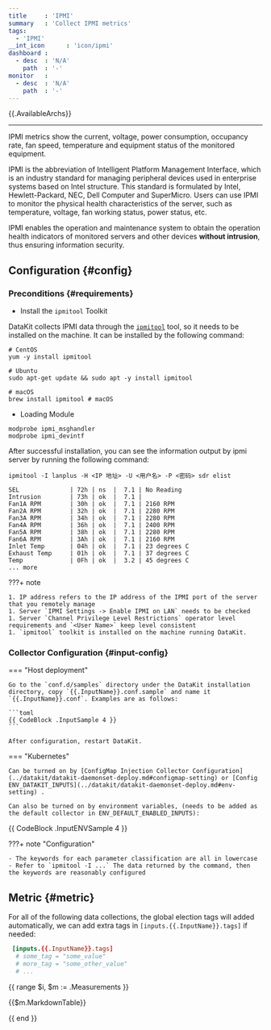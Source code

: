 ```yaml
---
title     : 'IPMI'
summary   : 'Collect IPMI metrics'
tags:
  - 'IPMI'
__int_icon      : 'icon/ipmi'
dashboard :
  - desc  : 'N/A'
    path  : '-'
monitor   :
  - desc  : 'N/A'
    path  : '-'
---
```



{{.AvailableArchs}}

---

IPMI metrics show the current, voltage, power consumption, occupancy rate, fan speed, temperature and equipment status of the monitored equipment.

IPMI is the abbreviation of Intelligent Platform Management Interface, which is an industry standard for managing peripheral devices used in enterprise systems based on Intel structure. This standard is formulated by Intel, Hewlett-Packard, NEC, Dell Computer and SuperMicro. Users can use IPMI to monitor the physical health characteristics of the server, such as temperature, voltage, fan working status, power status, etc.

IPMI enables the operation and maintenance system to obtain the operation health indicators of monitored servers and other devices **without intrusion**, thus ensuring information security.

## Configuration {#config}

### Preconditions {#requirements}

- Install the `ipmitool` Toolkit

DataKit collects IPMI data through the [`ipmitool`][1]  tool, so it needs to be installed on the machine. It can be installed by the following command:

```shell
# CentOS
yum -y install ipmitool

# Ubuntu
sudo apt-get update && sudo apt -y install ipmitool

# macOS
brew install ipmitool # macOS
```

- Loading Module

```shell
modprobe ipmi_msghandler
modprobe ipmi_devintf
```

After successful installation, you can see the information output by ipmi server by running the following command:

```shell
ipmitool -I lanplus -H <IP 地址> -U <用户名> -P <密码> sdr elist

SEL              | 72h | ns  |  7.1 | No Reading
Intrusion        | 73h | ok  |  7.1 | 
Fan1A RPM        | 30h | ok  |  7.1 | 2160 RPM
Fan2A RPM        | 32h | ok  |  7.1 | 2280 RPM
Fan3A RPM        | 34h | ok  |  7.1 | 2280 RPM
Fan4A RPM        | 36h | ok  |  7.1 | 2400 RPM
Fan5A RPM        | 38h | ok  |  7.1 | 2280 RPM
Fan6A RPM        | 3Ah | ok  |  7.1 | 2160 RPM
Inlet Temp       | 04h | ok  |  7.1 | 23 degrees C
Exhaust Temp     | 01h | ok  |  7.1 | 37 degrees C
Temp             | 0Fh | ok  |  3.2 | 45 degrees C
... more
```

<!-- markdownlint-disable MD046 -->
???+ note

    1. IP address refers to the IP address of the IPMI port of the server that you remotely manage
    1. Server `IPMI Settings -> Enable IPMI on LAN` needs to be checked
    1. Server `Channel Privilege Level Restrictions` operator level requirements and `<User Name>` keep level consistent
    1. `ipmitool` toolkit is installed on the machine running DataKit.

### Collector Configuration {#input-config}

=== "Host deployment"

    Go to the `conf.d/samples` directory under the DataKit installation directory, copy `{{.InputName}}.conf.sample` and name it `{{.InputName}}.conf`. Examples are as follows:
    
    ```toml
    {{ CodeBlock .InputSample 4 }}
    ```
    
    After configuration, restart DataKit.

=== "Kubernetes"

    Can be turned on by [ConfigMap Injection Collector Configuration](../datakit/datakit-daemonset-deploy.md#configmap-setting) or [Config ENV_DATAKIT_INPUTS](../datakit/datakit-daemonset-deploy.md#env-setting) .

    Can also be turned on by environment variables, (needs to be added as the default collector in ENV_DEFAULT_ENABLED_INPUTS):
    
{{ CodeBlock .InputENVSample 4 }}

???+ note "Configuration"

    - The keywords for each parameter classification are all in lowercase
    - Refer to `ipmitool -I ...` The data returned by the command, then the keywords are reasonably configured
<!-- markdownlint-enable -->

<!--
## Election Configuration {#election-config}

IPMI collector supports election function. When multiple machines run DataKit, it prevents everyone from collecting data repeatedly through election.

`/conf.d/datakit.conf `file opens the `election `function:

```
[election]
  # Start election
  enable = true

  # Set the namespace of the election (default)
  namespace = "default"

  # Tag that allows election space to be appended to data
  enable_namespace_tag = false
```
`conf.d/samples/{{.InputName}}.conf` file opens the `election` function:
```
  ## Set true to enable election
  election = true
```
-->

## Metric {#metric}

For all of the following data collections, the global election tags will added automatically, we can add extra tags in `[inputs.{{.InputName}}.tags]` if needed:

``` toml
 [inputs.{{.InputName}}.tags]
  # some_tag = "some_value"
  # more_tag = "some_other_value"
  # ...
```

{{ range $i, $m := .Measurements }}

{{$m.MarkdownTable}}

{{ end }}

[1]: https://github.com/ipmitool/ipmitool
